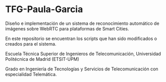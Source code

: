 # TFG-Paula-Garcia
Diseño e implementación de un sistema de reconocimiento automático de imágenes sobre WebRTC para plataformas de Smart Cities.

En este repositorio se encuentran los scripts que han sido modificados o creados para el sistema.


Escuela Técnica Superior de Ingenieros de Telecomunicación, Universidad Politécnica de Madrid (ETSIT-UPM)

Grado en Ingeniería de Tecnologías y Servicios de Telecomunicación con especialidad Telemática.
